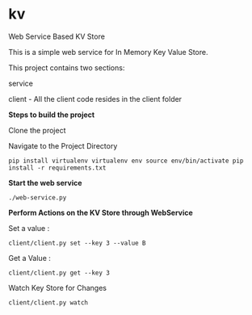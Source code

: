 # kv
Web Service Based KV Store

This is a simple web service for In Memory Key Value Store.

This project contains two sections: 

service


client - All the client code resides in the client folder




**Steps to build the project**

 Clone the project
  
 Navigate to the Project Directory

 `pip install virtualenv
 virtualenv env
 source env/bin/activate
 pip install -r requirements.txt`




**Start the web service** 



`./web-service.py
`



**Perform Actions on the KV Store through WebService**


Set a value : 


 `client/client.py set --key 3 --value B`
 
 
 
Get a Value : 



    client/client.py get --key 3
    

Watch Key Store for Changes



    client/client.py watch

    
